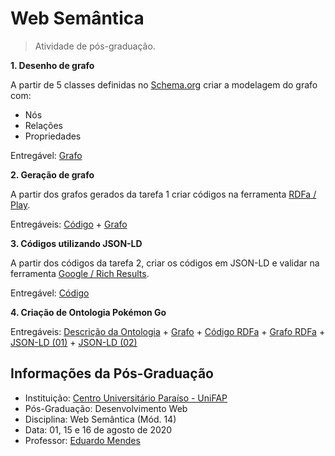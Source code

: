 # Web Semântica

> Atividade de pós-graduação.

**1. Desenho de grafo**

A partir de 5 classes definidas no [Schema.org](https://schema.org/) criar a modelagem do grafo com:
- Nós
- Relações
- Propriedades

Entregável: [Grafo](https://github.com/josmadelmodavi/web-semantica-pos-fap/blob/master/questao-1-grafo.jpg)

**2. Geração de grafo**

A partir dos grafos gerados da tarefa 1 criar códigos na ferramenta [RDFa / Play](http://rdfa.info/play/).

Entregáveis: [Código](https://github.com/josmadelmodavi/web-semantica-pos-fap/blob/master/questao-2-RDFa.html) + [Grafo](https://github.com/josmadelmodavi/web-semantica-pos-fap/blob/master/questao-2-grafo-rdfa.jpg)

**3. Códigos utilizando JSON-LD**

A partir dos códigos da tarefa 2, criar os códigos em JSON-LD e validar na ferramenta [Google / Rich Results](https://search.google.com/test/rich-results).

Entregável: [Código](https://github.com/josmadelmodavi/web-semantica-pos-fap/blob/master/questao-3-json-ld(erro).json)

**4. Criação de Ontologia Pokémon Go**

Entregáveis: [Descrição da Ontologia](https://github.com/josmadelmodavi/web-semantica-pos-fap/blob/master/app/Views/home.php) + [Grafo](https://github.com/josmadelmodavi/web-semantica-pos-fap/blob/master/questao-4-grafo.jpg) + [Código RDFa](https://github.com/josmadelmodavi/web-semantica-pos-fap/blob/master/app/Views/rdfa.php) + [Grafo RDFa](https://github.com/josmadelmodavi/web-semantica-pos-fap/blob/master/questao-4-grafo-rdfa.jpg) + [JSON-LD (01)](https://github.com/josmadelmodavi/web-semantica-pos-fap/blob/master/app/Views/json-ld-01.php) + [JSON-LD (02)](https://github.com/josmadelmodavi/web-semantica-pos-fap/blob/master/app/Views/json-ld-02.php)

## Informações da Pós-Graduação

- Instituição: [Centro Universitário Paraíso - UniFAP](https://www.fapce.edu.br)
- Pós-Graduação: Desenvolvimento Web
- Disciplina: Web Semântica (Mód. 14)
- Data: 01, 15 e 16 de agosto de 2020
- Professor: [Eduardo Mendes](https://github.com/dudumendes)